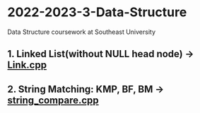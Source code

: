 # 2022-2023-3-Data-Structure
Data Structure coursework at Southeast University
## 1. Linked List(without NULL head node) -> [Link.cpp](https://github.com/wws993/2022-2023-3-Data-Structure/blob/main/link.cpp)
## 2. String Matching: KMP, BF, BM -> [string_compare.cpp](https://github.com/wws993/2022-2023-3-Data-Structure/blob/main/string_compare.cpp)
